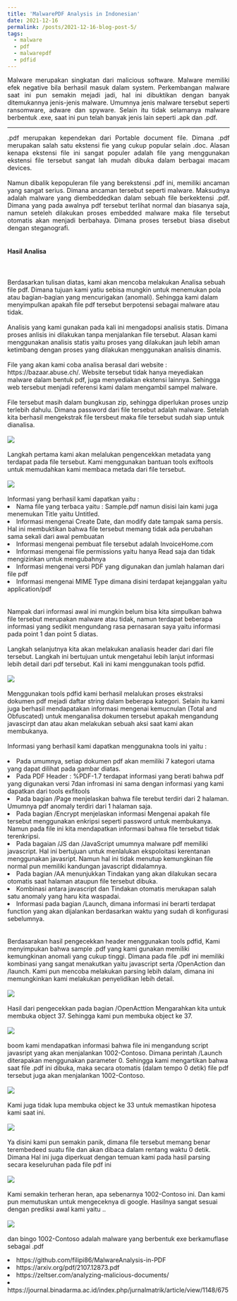 ```yaml
---
title: 'MalwarePDF Analysis in Indonesian'
date: 2021-12-16
permalink: /posts/2021-12-16-blog-post-5/
tags:
  - malware
  - pdf
  - malwarepdf
  - pdfid
---
```

<p style="text-align: justify;">
Malware merupakan singkatan dari malicious software. Malware memiliki efek negative bila berhasil masuk dalam system. Perkembangan malware saat ini pun semakin mejadi jadi, hal ini dibuktikan dengan banyak ditemukannya jenis-jenis malware. Umumnya jenis malware tersebut seperti ransomware, adware dan spyware. Selain itu tidak selamanya malware berbentuk .exe, saat ini pun telah banyak jenis lain seperti .apk dan .pdf.
</p>

---
<p style="text-align: justify;">
        .pdf merupakan kependekan dari Portable document file. Dimana .pdf merupakan salah satu ekstensi fie yang cukup popular selain .doc. Alasan kenapa ekstensi file ini sangat populer adalah file yang menggunakan ekstensi file tersebut sangat lah mudah dibuka dalam berbagai macam devices.
<br><br>
        Namun dibalik kepopuleran file yang berekstensi .pdf ini, memiliki ancaman yang sangat serius. Dimana ancaman tersebut seperti malware. Maksudnya adalah malware yang diembeddedkan dalam sebuah file berkektensi .pdf. Dimana yang pada awalnya pdf tersebut terlihat normal dan biasanya saja, namun seteleh dilakukan proses embedded malware maka file tersebut otomatis akan menjadi berbahaya. Dimana proses tersebut biasa disebut dengan steganografi.
<br><br>
</p>
<p style="text-align:justify;"><h4>Hasil Analisa</h4>
<br><br>
        Berdasarkan tulisan diatas, kami akan mencoba melakukan Analisa sebuah file pdf. Dimana tujuan kami yatiu sebisa mungkin untuk menemukan pola atau bagian-bagian yang mencurigakan (anomali). Sehingga kami dalam menyimpulkan apakah file pdf tersebut berpotensi sebagai malware atau tidak.
<br><br>
        Analisis yang kami gunakan pada kali ini mengadopsi analisis statis. Dimana proses anlisis ini dilakukan tanpa menjalankan file tersebut. Alasan kami menggunakan analisis statis yaitu proses yang dilakukan jauh lebih aman ketimbang dengan proses yang dilakukan menggunakan analisis dinamis.
<br><br>
        File yang akan kami coba analisa berasal dari website : https://bazaar.abuse.ch/. Website tersebut tidak hanya meyediakan malware dalam bentuk pdf, juga menyediakan ekstensi lainnya. Sehingga web tersebut menjadi referensi kami dalam mengambil sampel malware.
<br><br>
        File tersebut masih dalam bungkusan zip, sehingga diperlukan proses unzip terlebih dahulu. Dimana password dari file tersebut adalah malware. Setelah kita berhasil mengekstrak file tersbeut maka file tersebut sudah siap untuk dianalisa.
<br><br>
        <img src="https://miro.medium.com/max/720/1*wQrehp6blLHpFNrlpOEOgQ.webp">
<br><br>
        Langkah pertama kami akan melalukan pengencekkan metadata yang terdapat pada file tersebut. Kami menggunakan bantuan tools exiftools untuk memudahkan kami membaca metada dari file tersebut.
<br><br>
        <img src="https://miro.medium.com/max/720/1*_CJtnx-FE4QrAxB7R55TfQ.webp">
<br><br>
        Informasi yang berhasil kami dapatkan yaitu :
        <li>Nama file yang terbaca yaitu : Sample.pdf namun disisi lain kami juga menemukan Title yaitu Untitled.</li>
        <li>Informasi mengenai Create Date, dan modify date tampak sama persis. Hal ini membuktikan bahwa file tersebut memang tidak ada perubahan sama sekali dari awal pembuatan</li>
        <li>Informasi mengenai pembuat file tersebut adalah InvoiceHome.com</li>
        <li>Informasi mengenai file permissions yaitu hanya Read saja dan tidak mengizinkan untuk mengubahnya</li>
        <li>Informasi mengenai versi PDF yang digunakan dan jumlah halaman dari file pdf</li>
        <li>Informasi mengenai MIME Type dimana disini terdapat kejanggalan yaitu application/pdf</li>
<br><br>
        Nampak dari informasi awal ini mungkin belum bisa kita simpulkan bahwa file tersebut merupakan malware atau tidak, namun terdapat beberapa informasi yang sedikit mengundang rasa pernasaran saya yaitu informasi pada point 1 dan point 5 diatas.
<br><br>
        Langkah selanjutnya kita akan melakukan analiasis header dari dari file tersebut. Langkah ini bertujuan untuk mengetahui lebih lanjut informasi lebih detail dari pdf tersebut. Kali ini kami menggunakan tools pdfid.
<br><br>
        <img src="https://miro.medium.com/max/720/1*jSwuRtkXTnaHwfwrZ6Juww.webp">
<br><br>
        Menggunakan tools pdfid kami berhasil melalukan proses ekstraksi dokumen pdf mejadi daftar string dalam beberapa kategori. Selain itu kami juga berhasil mendapatakan informasi mengenai kemucnulan (Total and Obfuscated) untuk menganalisa dokumen tersebut apakah mengandung javascirpt dan atau akan melakukan sebuah aksi saat kami akan membukanya.
<br><br>
    Informasi yang berhasil kami dapatkan menggunakna tools ini yaitu :
<br><br>
        <li>Pada umumnya, setiap dokumen pdf akan memiliki 7 kategori utama yang dapat dilihat pada gambar diatas.</li>
        <li>Pada PDF Header : %PDF-1.7 terdapat informasi yang berati bahwa pdf yang digunakan versi 7dan infromasi ini sama dengan informasi yang kami dapatkan dari tools exfitools</li>
        <li>Pada bagian /Page menjelaskan bahwa file terebut terdiri dari 2 halaman. Umumnya pdf anomaly terdiri dari 1 halaman saja.</li>
        <li>Pada bagian /Encrypt menjelaskan informasi Mengenai apakah file tersebut menggunakan enkripsi seperti password untuk membukanya. Namun pada file ini kita mendapatkan informasi bahwa file tersebut tidak terenkripsi.</li>
        <li>Pada bagaian /JS dan /JavaScript umumnya malware pdf memiliki javascript. Hal ini bertujuan untuk menlalukan ekspoloitasi kerentanan menggunakan javasript. Namun hal ini tidak menutup kemungkinan file normal pun memiliki kandungan javascript didalamnya.</li>
        <li>Pada bagian /AA menunjukkan Tindakan yang akan dilakukan secara otomatis saat halaman ataupun file tersebut dibuka.</li>
        <li>Kombinasi antara javascript dan Tindakan otomatis merukapan salah satu anomaly yang haru kita waspadai.</li>
        <li>Informasi pada bagian /Launch, dimana informasi ini berarti terdapat function yang akan dijalankan berdasarkan waktu yang sudah di konfigurasi sebelumnya.</li>
<br><br>
        Berdasarakan hasil pengecekkan header menggunakan tools pdfid, Kami menyimpukan bahwa sample .pdf yang kami gunakan memiliki kemungkinan anomali yang cukup tinggi. Dimana pada file .pdf ini memiliki kombinasi yang sangat menakutkan yaitu javascript serta /OpenAction dan /launch. Kami pun mencoba melakukan parsing lebih dalam, dimana ini memungkinkan kami melakukan penyelidikan lebih detail.
<br><br>
        <img src="https://miro.medium.com/max/720/1*x5ENVBw8fyxo3k430HgDVw.webp">
<br><br>
        Hasil dari pengecekkan pada bagian /OpenActtion Mengarahkan kita untuk membuka object 37. Sehingga kami pun membuka object ke 37.
<br><br>
        <img src="https://miro.medium.com/max/720/1*NCeuCuc7lkACgXxAV1KuqA.webp">
<br><br>
        boom kami mendapatkan informasi bahwa file ini mengandung script javasript yang akan menjalankan 1002-Contoso. Dimana perintah /Launch diterapakan menggunakan parameter 0. Sehingga kami mengartikan bahwa saat file .pdf ini dibuka, maka secara otomatis (dalam tempo 0 detik) file pdf tersebut juga akan menjalankan 1002-Contoso.
<br><br>
        <img src="https://miro.medium.com/max/720/1*3qKqvX63ewvVs715waKk3w.webp">
<br><br>
        Kami juga tidak lupa membuka object ke 33 untuk memastikan hipotesa kami saat ini.
<br><br>
        <img src="https://miro.medium.com/max/720/1*3qKqvX63ewvVs715waKk3w.webp">
<br><br>
        Ya disini kami pun semakin panik, dimana file tersebut memang benar terembedeed suatu file dan akan dibaca dalam rentang waktu 0 detik. Dimana Hal ini juga diperkuat dengan temuan kami pada hasil parsing secara keseluruhan pada file pdf ini
<br><br>
        <img src="https://miro.medium.com/max/720/1*R6OAsMarwMSx4LFl7Op_sA.webp">
<br><br>
        Kami semakin terheran heran, apa sebenarnya 1002-Contoso ini. Dan kami pun memutuskan untuk mengeceknya di google. Hasilnya sangat sesuai dengan prediksi awal kami yaitu ..
<br><br>
        <img src="https://miro.medium.com/max/720/1*c3yOP8tRWV4R8o4SHNtcNg.webp">
<br><br>
        dan bingo 1002-Contoso adalah malware yang berbentuk exe berkamuflase sebagai .pdf
</p>

<p style="text-align: justify;">
<li>https://github.com/filipi86/MalwareAnalysis-in-PDF</li>
<li>https://arxiv.org/pdf/2107.12873.pdf</li>
<li>https://zeltser.com/analyzing-malicious-documents/</li>
<li>https://journal.binadarma.ac.id/index.php/jurnalmatrik/article/view/1148/675
</li>
</p>